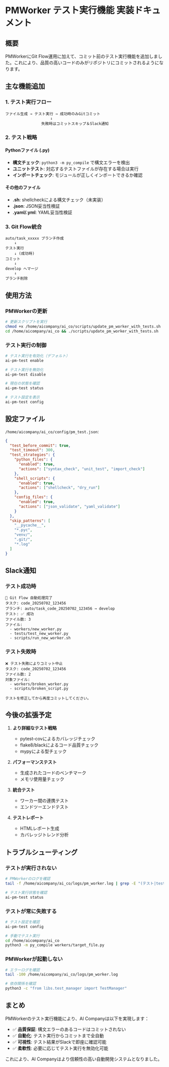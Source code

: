 # PMWorker テスト実行機能 実装ドキュメント

## 概要

PMWorkerにGit Flow運用に加えて、コミット前のテスト実行機能を追加しました。これにより、品質の高いコードのみがリポジトリにコミットされるようになります。

## 主な機能追加

### 1. テスト実行フロー
```
ファイル生成 → テスト実行 → 成功時のみGitコミット
                    ↓
                失敗時はコミットスキップ＆Slack通知
```

### 2. テスト戦略

#### Pythonファイル (.py)
- **構文チェック**: `python3 -m py_compile` で構文エラーを検出
- **ユニットテスト**: 対応するテストファイルが存在する場合は実行
- **インポートチェック**: モジュールが正しくインポートできるか確認

#### その他のファイル
- **.sh**: shellcheckによる構文チェック（未実装）
- **.json**: JSON妥当性検証
- **.yaml/.yml**: YAML妥当性検証

### 3. Git Flow統合
```
auto/task_xxxxx ブランチ作成
    ↓
テスト実行
    ↓ (成功時)
コミット
    ↓
develop へマージ
    ↓
ブランチ削除
```

## 使用方法

### PMWorkerの更新
```bash
# 更新スクリプトを実行
chmod +x /home/aicompany/ai_co/scripts/update_pm_worker_with_tests.sh
cd /home/aicompany/ai_co && ./scripts/update_pm_worker_with_tests.sh
```

### テスト実行の制御
```bash
# テスト実行を有効化（デフォルト）
ai-pm-test enable

# テスト実行を無効化
ai-pm-test disable

# 現在の状態を確認
ai-pm-test status

# テスト設定を表示
ai-pm-test config
```

## 設定ファイル

`/home/aicompany/ai_co/config/pm_test.json`:
```json
{
  "test_before_commit": true,
  "test_timeout": 300,
  "test_strategies": {
    "python_files": {
      "enabled": true,
      "actions": ["syntax_check", "unit_test", "import_check"]
    },
    "shell_scripts": {
      "enabled": true,
      "actions": ["shellcheck", "dry_run"]
    },
    "config_files": {
      "enabled": true,
      "actions": ["json_validate", "yaml_validate"]
    }
  },
  "skip_patterns": [
    "__pycache__",
    "*.pyc",
    "venv/",
    ".git/",
    "*.log"
  ]
}
```

## Slack通知

### テスト成功時
```
🌊 Git Flow 自動処理完了
タスク: code_20250702_123456
ブランチ: auto/task_code_20250702_123456 → develop
テスト: ✅ 成功
ファイル数: 3
ファイル:
  - workers/new_worker.py
  - tests/test_new_worker.py
  - scripts/run_new_worker.sh
```

### テスト失敗時
```
❌ テスト失敗によりコミット中止
タスク: code_20250702_123456
ファイル数: 2
対象ファイル:
  - workers/broken_worker.py
  - scripts/broken_script.py

テストを修正してから再度コミットしてください。
```

## 今後の拡張予定

1. **より詳細なテスト戦略**
   - pytest-covによるカバレッジチェック
   - flake8/blackによるコード品質チェック
   - mypyによる型チェック

2. **パフォーマンステスト**
   - 生成されたコードのベンチマーク
   - メモリ使用量チェック

3. **統合テスト**
   - ワーカー間の連携テスト
   - エンドツーエンドテスト

4. **テストレポート**
   - HTMLレポート生成
   - カバレッジトレンド分析

## トラブルシューティング

### テストが実行されない
```bash
# PMWorkerのログを確認
tail -f /home/aicompany/ai_co/logs/pm_worker.log | grep -E "(テスト|test)"

# テスト実行状態を確認
ai-pm-test status
```

### テストが常に失敗する
```bash
# テスト設定を確認
ai-pm-test config

# 手動でテスト実行
cd /home/aicompany/ai_co
python3 -m py_compile workers/target_file.py
```

### PMWorkerが起動しない
```bash
# エラーログを確認
tail -100 /home/aicompany/ai_co/logs/pm_worker.log

# 依存関係を確認
python3 -c "from libs.test_manager import TestManager"
```

## まとめ

PMWorkerのテスト実行機能により、AI Companyは以下を実現します：

- ✅ **品質保証**: 構文エラーのあるコードはコミットされない
- ✅ **自動化**: テスト実行からコミットまで全自動
- ✅ **可視性**: テスト結果がSlackで即座に確認可能
- ✅ **柔軟性**: 必要に応じてテスト実行を無効化可能

これにより、AI Companyはより信頼性の高い自動開発システムとなりました。
